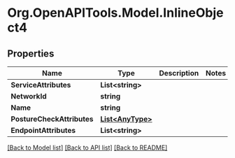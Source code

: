 
# Org.OpenAPITools.Model.InlineObject4

## Properties

Name | Type | Description | Notes
------------ | ------------- | ------------- | -------------
**ServiceAttributes** | **List&lt;string&gt;** |  | 
**NetworkId** | **string** |  | 
**Name** | **string** |  | 
**PostureCheckAttributes** | [**List&lt;AnyType&gt;**](AnyType.md) |  | 
**EndpointAttributes** | **List&lt;string&gt;** |  | 

[[Back to Model list]](../README.md#documentation-for-models)
[[Back to API list]](../README.md#documentation-for-api-endpoints)
[[Back to README]](../README.md)

